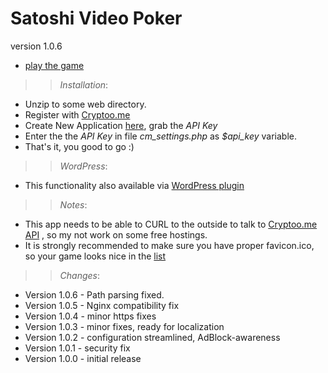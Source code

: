 Satoshi Video Poker
===================
version 1.0.6


 * [play the game](http://gra4.com/games/vp)
 
>> *Installation*:
 * Unzip to some web directory.
 * Register with [Cryptoo.me](https://cryptoo.me/?BTCREF=1GHrzqB6Ngab1gvZDd2tyTXxigziy26L6s)
 * Create New Application [here](https://cryptoo.me/faucets/), grab the *API Key*
 * Enter the the *API Key* in file *cm_settings.php* as *$api_key* variable.
 * That's it, you good to go :) 

>> *WordPress*:
 * This functionality also available via [WordPress plugin](https://wordpress.org/plugins/simple-bitcoin-faucets/)


>> *Notes*:
 * This app needs to be able to CURL to the outside to talk to [Cryptoo.me API](https://cryptoo.me/api-doc/) , so my not work on some free hostings.
 * It is strongly recommended to make sure you have proper favicon.ico, so your game looks nice in the [list](https://cryptoo.me/rotator/?BTCREF=1GHrzqB6Ngab1gvZDd2tyTXxigziy26L6s)
 
 >> *Changes*:

  * Version 1.0.6 - Path parsing fixed.
  * Version 1.0.5 - Nginx compatibility fix
  * Version 1.0.4 - minor https fixes
  * Version 1.0.3 - minor fixes, ready for localization
  * Version 1.0.2 - configuration streamlined, AdBlock-awareness
  * Version 1.0.1 - security fix
  * Version 1.0.0 - initial release